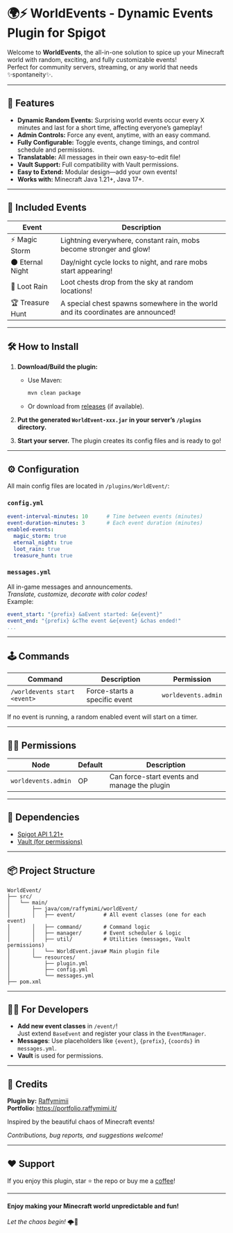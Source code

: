 
# 🌍⚡ WorldEvents - Dynamic Events Plugin for Spigot

Welcome to **WorldEvents**, the all-in-one solution to spice up your Minecraft world with random, exciting, and fully customizable events!  
Perfect for community servers, streaming, or any world that needs ✨spontaneity✨.

---

## 🚀 Features

- **Dynamic Random Events:** Surprising world events occur every X minutes and last for a short time, affecting everyone’s gameplay!
- **Admin Controls:** Force any event, anytime, with an easy command.
- **Fully Configurable:** Toggle events, change timings, and control schedule and permissions.
- **Translatable:** All messages in their own easy-to-edit file!
- **Vault Support:** Full compatibility with Vault permissions.
- **Easy to Extend:** Modular design—add your own events!
- **Works with:** Minecraft Java 1.21+, Java 17+.

---

## 🎉 Included Events

| Event              | Description                                                                           |
|--------------------|---------------------------------------------------------------------------------------|
| ⚡ Magic Storm      | Lightning everywhere, constant rain, mobs become stronger and glow!                   |
| 🌑 Eternal Night   | Day/night cycle locks to night, and rare mobs start appearing!                        |
| 🎁 Loot Rain       | Loot chests drop from the sky at random locations!                                    |
| 🏆 Treasure Hunt   | A special chest spawns somewhere in the world and its coordinates are announced!      |

---

## 🛠️ How to Install

1. **Download/Build the plugin:**
   - Use Maven:  
     ```bash
     mvn clean package
     ```
   - Or download from [releases](#) (if available).

2. **Put the generated `WorldEvent-xxx.jar` in your server’s `/plugins` directory.**

3. **Start your server.** The plugin creates its config files and is ready to go!

---

## ⚙️ Configuration

All main config files are located in `/plugins/WorldEvent/`:

### `config.yml`
```yaml
event-interval-minutes: 10      # Time between events (minutes)
event-duration-minutes: 3       # Each event duration (minutes)
enabled-events:
  magic_storm: true
  eternal_night: true
  loot_rain: true
  treasure_hunt: true
```

### `messages.yml`
All in-game messages and announcements.  
_Translate, customize, decorate with color codes!_  
Example:
```yaml
event_start: "{prefix} &aEvent started: &e{event}"
event_end: "{prefix} &cThe event &e{event} &chas ended!"
...
```

---

## 🕹️ Commands

| Command                                  | Description                          | Permission         |
|-------------------------------------------|--------------------------------------|--------------------|
| `/worldevents start <event>`              | Force-starts a specific event        | `worldevents.admin` |

If no event is running, a random enabled event will start on a timer.

---

## 🧑‍💼 Permissions

| Node                | Default | Description                                  |
|---------------------|---------|----------------------------------------------|
| `worldevents.admin` | OP      | Can force-start events and manage the plugin |

---

## 🤖 Dependencies

- [Spigot API 1.21+](https://www.spigotmc.org/)
- [Vault (for permissions)](https://www.spigotmc.org/resources/vault.34315/)

---

## 📦 Project Structure

```
WorldEvent/
├── src/
│   └── main/
│       ├── java/com/raffymimi/worldEvent/
│       │   ├── event/         # All event classes (one for each event)
│       │   ├── command/       # Command logic
│       │   ├── manager/       # Event scheduler & logic
│       │   ├── util/          # Utilities (messages, Vault permissions)
│       │   └── WorldEvent.java# Main plugin file
│       └── resources/
│           ├── plugin.yml
│           ├── config.yml
│           └── messages.yml
├── pom.xml
```

---

## 🧑‍💻 For Developers

- **Add new event classes** in `/event/`!  
  Just extend `BaseEvent` and register your class in the `EventManager`.
- **Messages**: Use placeholders like `{event}`, `{prefix}`, `{coords}` in `messages.yml`.
- **Vault** is used for permissions.

---

## 🙏 Credits

**Plugin by:** [Raffymimii](https://github.com/raffymimii)  
**Portfolio:** https://portfolio.raffymimi.it/

Inspired by the beautiful chaos of Minecraft events!

_Contributions, bug reports, and suggestions welcome!_

---

## ❤️ Support

If you enjoy this plugin, star ⭐ the repo or buy me a [coffee](https://paypal.me/raffymimi?country.x=IT&locale.x=it_IT)!

---

#### Enjoy making your Minecraft world unpredictable and fun!  
*Let the chaos begin!* 🌩️🎉
